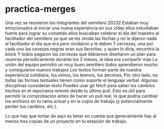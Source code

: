 # practica-merges
Una vez se reunieron los integrantes del semillero 20232
Estaban muy emocionados al iniciar una nueva experiencia en sus vidas
ellos estudiaban fuerte para lograr su cometido
ellos buscaban celebrar el día del maestro al facilitador del semillero
ya que se les olvida las fechas y no le dijeron nada al facilitador el dia que era 
pero olvidaron y le deben 7 cervezas, una por cada uno
las cevezas negras eran sus favoritas, y quien lo diría, encontró la block
Y todos pagaron las cervezas que debiamos
diseñaron un plan para reunirse periodicamente durante los 2 meses, la idea era compartir más
La unión del equipo permitió un muy buen semillero
todos aprendieron mucho y consiguieron nuevos trabajos
Los textos forman parte de nuestra experiencia cotidiana, los oímos, los leemos, los decimos, 
Por otro lado, no todas las formas textuales tienen como soporte el lenguaje verbal. Algunas disciplinas consideran texto
Puedes usar git fetch para saber los cambios hechos en el repo/rama remoto desde tu último pull. Esto es útil para permitir la comprobación antes de hacer un pull real, 
lo que podría cambiar los archivos en tu rama actual y en la copia de trabajo (y potencialmente perder tus cambios, etc.).

Lo que hay que tomar de aquí es tener en cuenta que generalmente hay al menos tres copias de un proyecto en tu estación de trabajo.
